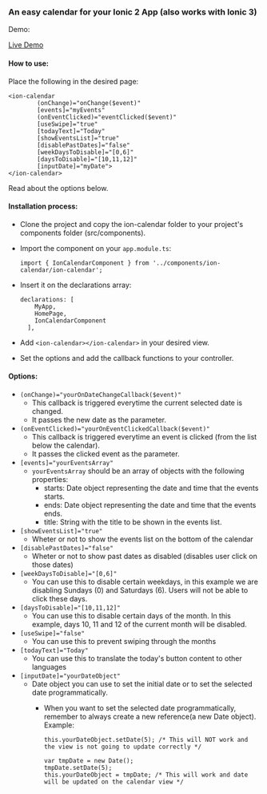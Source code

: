 ### An easy calendar for your Ionic 2 App (also works with Ionic 3)

Demo:

  [Live Demo](https://rawgit.com/alexandretok/easy-ionic2-calendar/master/demo/lab.html)
  
#### How to use:
Place the following in the desired page:

    <ion-calendar
            (onChange)="onChange($event)"
            [events]="myEvents"
            (onEventClicked)="eventClicked($event)"
            [useSwipe]="true"
            [todayText]="Today"
            [showEventsList]="true"
            [disablePastDates]="false"
            [weekDaysToDisable]="[0,6]"
            [daysToDisable]="[10,11,12]"
            [inputDate]="myDate">
    </ion-calendar>
    
Read about the options below.


#### Installation process:

* Clone the project and copy the ion-calendar folder to your project's components folder (src/components).
* Import the component on your `app.module.ts`:

    ```
    import { IonCalendarComponent } from '../components/ion-calendar/ion-calendar';
    ```
* Insert it on the declarations array:

    ```
    declarations: [
        MyApp,
        HomePage,
        IonCalendarComponent
      ],
    ```

* Add `<ion-calendar></ion-calendar>` in your desired view.
* Set the options and add the callback functions to your controller.

#### Options:

* `(onChange)="yourOnDateChangeCallback($event)"`
  * This callback is triggered everytime the current selected date is changed.
  * It passes the new date as the parameter.
* `(onEventClicked)="yourOnEventClickedCallback($event)"`
  * This callback is triggered everytime an event is clicked (from the list below the calendar).
  * It passes the clicked event as the parameter.
* `[events]="yourEventsArray"`
  * `yourEventsArray` should be an array of objects with the following properties:
    * starts: Date object representing the date and time that the events starts.
    * ends: Date object representing the date and time that the events ends.
    * title: String with the title to be shown in the events list.
* `[showEventsList]="true"`
  * Wheter or not to show the events list on the bottom of the calendar
* `[disablePastDates]="false"`
  * Wheter or not to show past dates as disabled (disables user click on those dates)
* `[weekDaysToDisable]="[0,6]"`
  * You can use this to disable certain weekdays, in this example we are disabling Sundays (0) and Saturdays (6). Users will not be able to click these days.
* `[daysToDisable]="[10,11,12]"`
  * You can use this to disable certain days of the month. In this example, days 10, 11 and 12 of the current month will be disabled.
* `[useSwipe]="false"`
  * You can use this to prevent swiping through the months
* `[todayText]="Today"`
  * You can use this to translate the today's button content to other languages
* `[inputDate]="yourDateObject"`
  * Date object you can use to set the initial date or to set the selected date programmatically.
    * When you want to set the selected date programmatically, remember to always create a new reference(a new Date object).
      Example:
                      
      ```
      this.yourDateObject.setDate(5); /* This will NOT work and the view is not going to update correctly */
      
      var tmpDate = new Date();
      tmpDate.setDate(5);
      this.yourDateObject = tmpDate; /* This will work and date will be updated on the calendar view */
      ```
